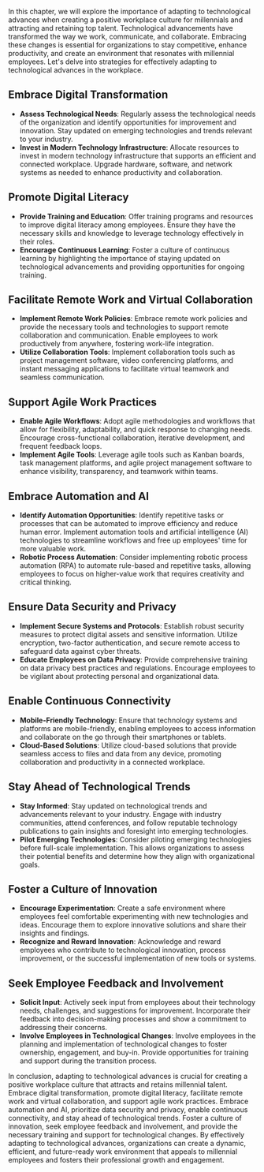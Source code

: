 
In this chapter, we will explore the importance of adapting to technological advances when creating a positive workplace culture for millennials and attracting and retaining top talent. Technological advancements have transformed the way we work, communicate, and collaborate. Embracing these changes is essential for organizations to stay competitive, enhance productivity, and create an environment that resonates with millennial employees. Let's delve into strategies for effectively adapting to technological advances in the workplace.

Embrace Digital Transformation
------------------------------

* **Assess Technological Needs**: Regularly assess the technological needs of the organization and identify opportunities for improvement and innovation. Stay updated on emerging technologies and trends relevant to your industry.
* **Invest in Modern Technology Infrastructure**: Allocate resources to invest in modern technology infrastructure that supports an efficient and connected workplace. Upgrade hardware, software, and network systems as needed to enhance productivity and collaboration.

Promote Digital Literacy
------------------------

* **Provide Training and Education**: Offer training programs and resources to improve digital literacy among employees. Ensure they have the necessary skills and knowledge to leverage technology effectively in their roles.
* **Encourage Continuous Learning**: Foster a culture of continuous learning by highlighting the importance of staying updated on technological advancements and providing opportunities for ongoing training.

Facilitate Remote Work and Virtual Collaboration
------------------------------------------------

* **Implement Remote Work Policies**: Embrace remote work policies and provide the necessary tools and technologies to support remote collaboration and communication. Enable employees to work productively from anywhere, fostering work-life integration.
* **Utilize Collaboration Tools**: Implement collaboration tools such as project management software, video conferencing platforms, and instant messaging applications to facilitate virtual teamwork and seamless communication.

Support Agile Work Practices
----------------------------

* **Enable Agile Workflows**: Adopt agile methodologies and workflows that allow for flexibility, adaptability, and quick response to changing needs. Encourage cross-functional collaboration, iterative development, and frequent feedback loops.
* **Implement Agile Tools**: Leverage agile tools such as Kanban boards, task management platforms, and agile project management software to enhance visibility, transparency, and teamwork within teams.

Embrace Automation and AI
-------------------------

* **Identify Automation Opportunities**: Identify repetitive tasks or processes that can be automated to improve efficiency and reduce human error. Implement automation tools and artificial intelligence (AI) technologies to streamline workflows and free up employees' time for more valuable work.
* **Robotic Process Automation**: Consider implementing robotic process automation (RPA) to automate rule-based and repetitive tasks, allowing employees to focus on higher-value work that requires creativity and critical thinking.

Ensure Data Security and Privacy
--------------------------------

* **Implement Secure Systems and Protocols**: Establish robust security measures to protect digital assets and sensitive information. Utilize encryption, two-factor authentication, and secure remote access to safeguard data against cyber threats.
* **Educate Employees on Data Privacy**: Provide comprehensive training on data privacy best practices and regulations. Encourage employees to be vigilant about protecting personal and organizational data.

Enable Continuous Connectivity
------------------------------

* **Mobile-Friendly Technology**: Ensure that technology systems and platforms are mobile-friendly, enabling employees to access information and collaborate on the go through their smartphones or tablets.
* **Cloud-Based Solutions**: Utilize cloud-based solutions that provide seamless access to files and data from any device, promoting collaboration and productivity in a connected workplace.

Stay Ahead of Technological Trends
----------------------------------

* **Stay Informed**: Stay updated on technological trends and advancements relevant to your industry. Engage with industry communities, attend conferences, and follow reputable technology publications to gain insights and foresight into emerging technologies.
* **Pilot Emerging Technologies**: Consider piloting emerging technologies before full-scale implementation. This allows organizations to assess their potential benefits and determine how they align with organizational goals.

Foster a Culture of Innovation
------------------------------

* **Encourage Experimentation**: Create a safe environment where employees feel comfortable experimenting with new technologies and ideas. Encourage them to explore innovative solutions and share their insights and findings.
* **Recognize and Reward Innovation**: Acknowledge and reward employees who contribute to technological innovation, process improvement, or the successful implementation of new tools or systems.

Seek Employee Feedback and Involvement
--------------------------------------

* **Solicit Input**: Actively seek input from employees about their technology needs, challenges, and suggestions for improvement. Incorporate their feedback into decision-making processes and show a commitment to addressing their concerns.
* **Involve Employees in Technological Changes**: Involve employees in the planning and implementation of technological changes to foster ownership, engagement, and buy-in. Provide opportunities for training and support during the transition process.

In conclusion, adapting to technological advances is crucial for creating a positive workplace culture that attracts and retains millennial talent. Embrace digital transformation, promote digital literacy, facilitate remote work and virtual collaboration, and support agile work practices. Embrace automation and AI, prioritize data security and privacy, enable continuous connectivity, and stay ahead of technological trends. Foster a culture of innovation, seek employee feedback and involvement, and provide the necessary training and support for technological changes. By effectively adapting to technological advances, organizations can create a dynamic, efficient, and future-ready work environment that appeals to millennial employees and fosters their professional growth and engagement.

